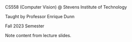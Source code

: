 CS558 (Computer Vision) @ Stevens Institute of Technology

Taught by Professor Enrique Dunn

Fall 2023 Semester

Note content from lecture slides. 
